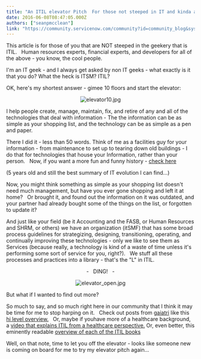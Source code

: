 ```yaml
---
title: "An ITIL elevator Pitch  For those not steeped in IT and kinda afraid to ask"
date: 2016-06-08T08:47:05.000Z
authors: ["seanpmcclean"]
link: "https://community.servicenow.com/community?id=community_blog&sys_id=cadde6e9dbd0dbc01dcaf3231f961974"
---
```

<p class="p1">This article is for those of you that are NOT steeped in the geekery that is ITIL.   Human resources experts, financial experts, and developers for all of the above - you know, the cool people.</p><p class="p2"></p><p class="p1">I'm an IT geek - and I always get asked by non IT geeks - what exactly is it that you do? What the heck is ITSM? ITIL?</p><p class="p1">OK, here's my shortest answer - gimee 10 floors and start the elevator:</p><p class="p1" style="text-align: center;"><img  alt="elevator10.jpg" class="image-1 jive-image" src="ec8bec4adbd09344e9737a9e0f9619df.iix" style="height: auto;"/></p><p class="p2"></p><p class="p1">I help people create, manage, maintain, fix, and retire of any and all of the technologies that deal with information - The the information can be as simple as your shopping list, and the technology can be as simple as a pen and paper. </p><p class="p2"></p><p class="p1">There I did it - less than 50 words. Think of me as a facilities guy for your information - from maintenance to set up to tearing down old buildings - I do that for technologies that house your Information, rather than your person.   Now, if you want a more fun and funny history - <span style="text-decoration: underline;"><a title="ww.youtube.com/watch?v=RBJuXZgxUPo" href="https://www.youtube.com/watch?v=RBJuXZgxUPo">check here</a></span></p><p class="p1">(5 years old and still the best summary of IT evolution I can find…)</p><p class="p2"></p><p class="p1">Now, you might think something as simple as your shopping list doesn't need much management, but have you ever gone shopping and left it at home?   Or brought it, and found out the information on it was outdated, and your partner had already bought some of the things on the list, or forgotten to update it?</p><p class="p2"></p><p class="p1">And just like your field (be it Accounting and the FASB, or Human Resources and SHRM, or others) we have an organization (itSMF) that has some broad process guidelines for strategizing, designing, transitioning, operating, and continually improving these technologies - only we like to see them as Services (because really, a technology is kind of a waste of time unless it's performing some sort of service for you, right?).   We stuff all these processes and practices into a library - that's the "L" in ITIL.</p><p class="p1" style="text-align: center;"> -   DING!   - </p><p class="p1" style="text-align: center;"><img  alt="elevator_open.jpg" class="image-2 jive-image" src="b4401c4edbdc1344e9737a9e0f9619f5.iix" style="height: auto;"/></p><p class="p1" style="text-align: center;"></p><p class="p1">But what if I wanted to find out more?</p><p class="p1"></p><p class="p1">So much to say, and so much right here in our community that I think it may be time for me to stop harping on it.   Check out posts from <a title="gaiatri" __default_attr="63804" __jive_macro_name="user" class="jive-link-profile-small jive_macro jive_macro_user" data-id="63804" data-objecttype="3" data-orig-content="gaiatri" data-renderedposition="1121_856.890625_59_16" data-type="person" href="/community?id=community_user_profile&user=d311da25db981fc09c9ffb651f961975">gaiatri</a> like this <a title="" _jive_internal="true" href="/community/service-management/itil/blog/2016/05/11/itil-foundations">hi level overview.</a>   Or, maybe if youhave more of a healthcare background, a <a title="" _jive_internal="true" href="/community?id=community_video&sys_id=ad570935db989fc09c9ffb651f961939">video that explains ITIL from a healthcare perspective.</a> Or, even better, this eminently readable <a title="" _jive_internal="true" href="/community?id=community_question&sys_id=32cfb2addb58dbc01dcaf3231f96193d">overview of each of the ITIL books</a> </p><p class="p2"></p><p class="p2">Well, on that note, time to let you off the elevator - looks like someone new is coming on board for me to try my elevator pitch again...</p>